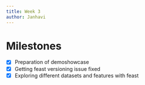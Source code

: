 ```yaml
---
title: Week 3
author: Janhavi
---
```

# Milestones
- [x] Preparation of demoshowcase
- [x] Getting feast versioning issue fixed
- [x] Exploring different datasets and features with feast
